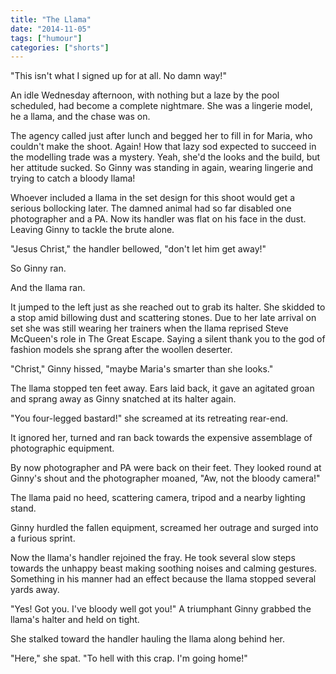 ```yaml
---
title: "The Llama"
date: "2014-11-05"
tags: ["humour"]
categories: ["shorts"]
---
```


"This isn't what I signed up for at all. No damn way!"

An idle Wednesday afternoon, with nothing but a laze by the pool scheduled, had become a complete nightmare. She was a lingerie model, he a llama, and the chase was on.

The agency called just after lunch and begged her to fill in for Maria, who couldn't make the shoot. Again! How that lazy sod expected to succeed in the modelling trade was a mystery. Yeah, she'd the looks and the build, but her attitude sucked. So Ginny was standing in again, wearing lingerie and trying to catch a bloody llama!

Whoever included a llama in the set design for this shoot would get a serious bollocking later. The damned animal had so far disabled one photographer and a PA. Now its handler was flat on his face in the dust. Leaving Ginny to tackle the brute alone.

"Jesus Christ," the handler bellowed, "don't let him get away!"

So Ginny ran.

And the llama ran.

It jumped to the left just as she reached out to grab its halter. She skidded to a stop amid billowing dust and scattering stones. Due to her late arrival on set she was still wearing her trainers when the llama reprised Steve McQueen's role in The Great Escape. Saying a silent thank you to the god of fashion models she sprang after the woollen deserter.

"Christ," Ginny hissed, "maybe Maria's smarter than she looks."

The llama stopped ten feet away. Ears laid back, it gave an agitated groan and sprang away as Ginny snatched at its halter again.

"You four-legged bastard!" she screamed at its retreating rear-end.

It ignored her, turned and ran back towards the expensive assemblage of photographic equipment.

By now photographer and PA were back on their feet. They looked round at Ginny's shout and the photographer moaned, "Aw, not the bloody camera!"

The llama paid no heed, scattering camera, tripod and a nearby lighting stand.

Ginny hurdled the fallen equipment, screamed her outrage and surged into a furious sprint.

Now the llama's handler rejoined the fray. He took several slow steps towards the unhappy beast making soothing noises and calming gestures. Something in his manner had an effect because the llama stopped several yards away.

"Yes! Got you. I've bloody well got you!" A triumphant Ginny grabbed the llama's halter and held on tight.

She stalked toward the handler hauling the llama along behind her.

"Here," she spat. "To hell with this crap. I'm going home!"
